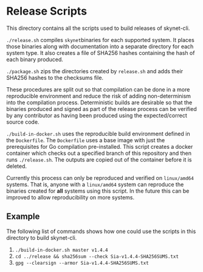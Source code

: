 # Release Scripts

This directory contains all the scripts used to build releases of skynet-cli.

`./release.sh` compiles `skynet`binaries for each supported system. It places
those binaries along with documentation into a separate directory for each
system type. It also creates a file of SHA256 hashes containing the hash of each
binary produced.

`./package.sh` zips the directories created by `release.sh` and adds their
SHA256 hashes to the checksums file.

These procedures are split out so that compilation can be done in a more
reproducible environment and reduce the risk of adding non-determinism into the
compilation process. Deterministic builds are desirable so that the binaries
produced and signed as part of the release process can be verified by any
contributor as having been produced using the expected/correct source code.

`./build-in-docker.sh`  uses the reproducible build environment defined in the
`Dockerfile`. The `Dockerfile` uses a base image with just the prerequisites for
Go compilation pre-installed. This script creates a docker container which
checks out a specified branch of this repository and then runs `./release.sh`.
The outputs are copied out of the container before it is deleted.

Currently this process can only be reproduced and verified on `linux/amd64`
systems. That is, anyone with a `linux/amd64` system can reproduce the binaries
created for **all** systems using this script. In the future this can be
improved to allow reproducibility on more systems.

## Example
The following list of commands shows how one could use the scripts in this
directory to build skynet-cli.

1. `./build-in-docker.sh master v1.4.4`
3. `cd ../release && sha256sum --check Sia-v1.4.4-SHA256SUMS.txt`
3. `gpg --clearsign --armor Sia-v1.4.4-SHA256SUMS.txt`
